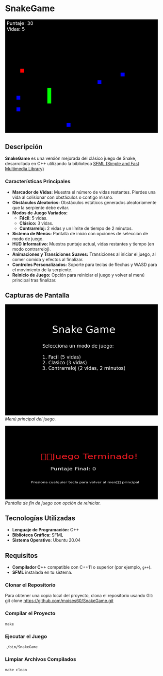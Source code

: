 # SnakeGame

![Snake Game Banner](assets/gameplay.png)

## Descripción

**SnakeGame** es una versión mejorada del clásico juego de Snake, desarrollada en C++ utilizando la biblioteca [SFML (Simple and Fast Multimedia Library)](https://www.sfml-dev.org/)

### Características Principales

- **Marcador de Vidas:** Muestra el número de vidas restantes. Pierdes una vida al colisionar con obstáculos o contigo mismo.
- **Obstáculos Aleatorios:** Obstáculos estáticos generados aleatoriamente que la serpiente debe evitar.
- **Modos de Juego Variados:**
  - **Fácil:** 5 vidas.
  - **Clásico:** 3 vidas.
  - **Contrarreloj:** 2 vidas y un límite de tiempo de 2 minutos.
- **Sistema de Menús:** Pantalla de inicio con opciones de selección de modo de juego.
- **HUD Informativo:** Muestra puntaje actual, vidas restantes y tiempo (en modo contrarreloj).
- **Animaciones y Transiciones Suaves:** Transiciones al iniciar el juego, al comer comida y efectos al finalizar.
- **Controles Personalizados:** Soporte para teclas de flechas y WASD para el movimiento de la serpiente.
- **Reinicio de Juego:** Opción para reiniciar el juego y volver al menú principal tras finalizar.

## Capturas de Pantalla

![Menú Principal](assets/menu.png)
*Menú principal del juego.*

![Pantalla de Fin de Juego](assets/gameover.png)
*Pantalla de fin de juego con opción de reiniciar.*

## Tecnologías Utilizadas

- **Lenguaje de Programación:** C++
- **Biblioteca Gráfica:** SFML
- **Sistema Operativo:** Ubuntu 20.04

## Requisitos

- **Compilador C++** compatible con C++11 o superior (por ejemplo, `g++`).
- **SFML** instalada en tu sistema.

### Clonar el Repositorio
Para obtener una copia local del proyecto, clona el repositorio usando Git:
  git clone https://github.com/moises60/SnakeGame.git

### Compilar el Proyecto
    make
### Ejecutar el Juego
    ./bin/SnakeGame
### Limpiar Archivos Compilados
    make clean


